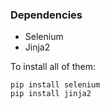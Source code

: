 ### Dependencies
 * Selenium 
 * Jinja2 

To install all of them:

    pip install selenium
    pip install jinja2